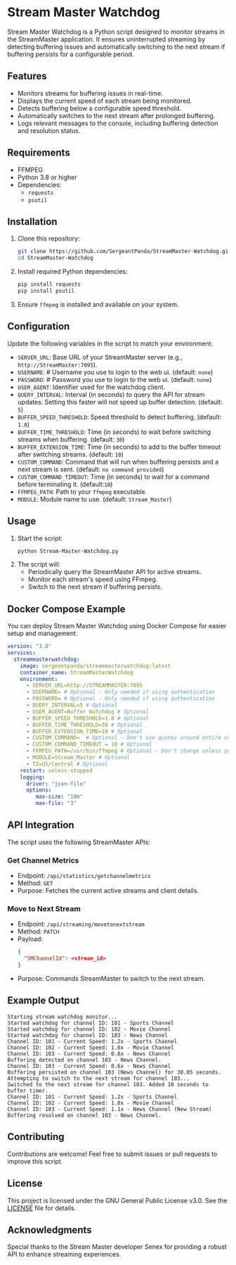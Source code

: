 # Stream Master Watchdog

Stream Master Watchdog is a Python script designed to monitor streams in the StreamMaster application. It ensures uninterrupted streaming by detecting buffering issues and automatically switching to the next stream if buffering persists for a configurable period.

## Features
- Monitors streams for buffering issues in real-time.
- Displays the current speed of each stream being monitored.
- Detects buffering below a configurable speed threshold.
- Automatically switches to the next stream after prolonged buffering.
- Logs relevant messages to the console, including buffering detection and resolution status.

## Requirements
- FFMPEG
- Python 3.8 or higher
- Dependencies:
  - `requests`
  - `psutil`

## Installation
1. Clone this repository:
   ```bash
   git clone https://github.com/SergeantPanda/StreamMaster-Watchdog.git
   cd StreamMaster-Watchdog
   ```
2. Install required Python dependencies:
   ```bash
   pip install requests
   pip install psutil
   ```
3. Ensure `ffmpeg` is installed and available on your system.

## Configuration
Update the following variables in the script to match your environment:

- `SERVER_URL`: Base URL of your StreamMaster server (e.g., `http://StreamMaster:7095`).
- `USERNAME`: # Username you use to login to the web ui. (default: `none`)
- `PASSWORD`: # Password you use to login to the web ui. (default: `none`)
- `USER_AGENT`: Identifier used for the watchdog client.
- `QUERY_INTERVAL`: Interval (in seconds) to query the API for stream updates. Setting this faster will not speed up buffer detection. (default: `5`)
- `BUFFER_SPEED_THRESHOLD`: Speed threshold to detect buffering. (default: `1.0`) 
- `BUFFER_TIME_THRESHOLD`: Time (in seconds) to wait before switching streams when buffering. (default: `30`)
- `BUFFER_EXTENSION_TIME`: Time (in seconds) to add to the buffer timeout after switching streams. (default: `10`)
- `CUSTOM_COMMAND`: Command that will run when buffering persists and a next stream is sent. (default: `no command provided`)
- `CUSTOM_COMMAND_TIMEOUT`: Time (in seconds) to wait for a command before terminating it. (default:`10`)
- `FFMPEG_PATH`: Path to your `ffmpeg` executable.
- `MODULE`: Module name to use. (default: `Stream_Master`)

## Usage
1. Start the script:
   ```bash
   python Stream-Master-Watchdog.py
   ```
2. The script will:
   - Periodically query the StreamMaster API for active streams.
   - Monitor each stream's speed using FFmpeg.
   - Switch to the next stream if buffering persists.

## Docker Compose Example
You can deploy Stream Master Watchdog using Docker Compose for easier setup and management.
```yaml
version: "3.8"
services:
  streammasterwatchdog:
    image: sergeantpanda/streammasterwatchdog:latest
    container_name: StreamMasterWatchdog
    environment:
      - SERVER_URL=http://STREAMMASTER:7095
      - USERNAME= # Optional - Only needed if using authentication
      - PASSWORD= # Optional - Only needed if using authentication
      - QUERY_INTERVAL=5 # Optional
      - USER_AGENT=Buffer Watchdog # Optional
      - BUFFER_SPEED_THRESHOLD=1.0 # Optional
      - BUFFER_TIME_THRESHOLD=30 # Optional
      - BUFFER_EXTENSION_TIME=10 # Optional
      - CUSTOM_COMMAND=  # Optional - Don't use quotes around entire command
      - CUSTOM_COMMAND_TIMEOUT = 10 # Optional
      - FFMPEG_PATH=/usr/bin/ffmpeg # Optional - Don't change unless you know what you're doing
      - MODULE=Stream_Master # Optional
      - TZ=US/Central # Optional
    restart: unless-stopped
    logging:
      driver: "json-file"
      options:
         max-size: "10m"
         max-file: "3"
```

## API Integration
The script uses the following StreamMaster APIs:

### Get Channel Metrics
- Endpoint: `/api/statistics/getchannelmetrics`
- Method: `GET`
- Purpose: Fetches the current active streams and client details.

### Move to Next Stream
- Endpoint: `/api/streaming/movetonextstream`
- Method: `PATCH`
- Payload:
  ```json
  {
    "SMChannelId": <stream_id>
  }
  ```
- Purpose: Commands StreamMaster to switch to the next stream.

## Example Output
```
Starting stream watchdog monitor...
Started watchdog for channel ID: 101 - Sports Channel
Started watchdog for channel ID: 102 - Movie Channel
Started watchdog for channel ID: 103 - News Channel
Channel ID: 101 - Current Speed: 1.2x - Sports Channel
Channel ID: 102 - Current Speed: 1.0x - Movie Channel
Channel ID: 103 - Current Speed: 0.8x - News Channel
Buffering detected on channel 103 - News Channel.
Channel ID: 103 - Current Speed: 0.6x - News Channel
Buffering persisted on channel 103 (News Channel) for 30.05 seconds.
Attempting to switch to the next stream for channel 103...
Switched to the next stream for channel 103. Added 10 seconds to buffer timer.
Channel ID: 101 - Current Speed: 1.2x - Sports Channel
Channel ID: 102 - Current Speed: 1.0x - Movie Channel
Channel ID: 103 - Current Speed: 1.1x - News Channel (New Stream)
Buffering resolved on channel 103 - News Channel.
```

## Contributing
Contributions are welcome! Feel free to submit issues or pull requests to improve this script.

## License
This project is licensed under the GNU General Public License v3.0. See the [LICENSE](./LICENSE) file for details.

## Acknowledgments
Special thanks to the Stream Master developer Senex for providing a robust API to enhance streaming experiences.
